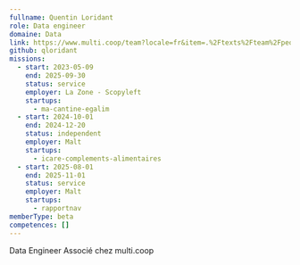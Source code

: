 ```yaml
---
fullname: Quentin Loridant
role: Data engineer
domaine: Data
link: https://www.multi.coop/team?locale=fr&item=.%2Ftexts%2Fteam%2Fpeople%2FQuentin-Loridant.md
github: qloridant
missions:
  - start: 2023-05-09
    end: 2025-09-30
    status: service
    employer: La Zone - Scopyleft
    startups:
      - ma-cantine-egalim
  - start: 2024-10-01
    end: 2024-12-20
    status: independent
    employer: Malt
    startups:
      - icare-complements-alimentaires
  - start: 2025-08-01
    end: 2025-11-01
    status: service
    employer: Malt
    startups:
      - rapportnav
memberType: beta
competences: []
---
```

Data Engineer  Associé chez multi.coop